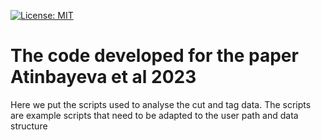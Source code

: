 [![License: MIT](https://img.shields.io/badge/License-MIT-yellow.svg)](https://opensource.org/licenses/MIT)

# The code developed for the paper Atinbayeva et al 2023

Here we put the scripts used to analyse the cut and tag data. The scripts are example scripts that need to be adapted to the user path and data structure

